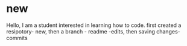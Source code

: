 # new
Hello, I am a student interested in learning how to code. first created a resipotory- new, then a branch - readme -edits, then saving changes- commits
